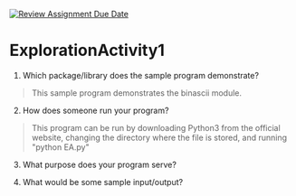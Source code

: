[![Review Assignment Due Date](https://classroom.github.com/assets/deadline-readme-button-24ddc0f5d75046c5622901739e7c5dd533143b0c8e959d652212380cedb1ea36.svg)](https://classroom.github.com/a/oB7VDeFN)
# ExplorationActivity1
1. Which package/library does the sample program demonstrate?
  > This sample program demonstrates the binascii module.
2. How does someone run your program?
  > This program can be run by downloading Python3 from the official website, changing the directory where the file is stored, and running "python EA.py"
3. What purpose does your program serve?

4. What would be some sample input/output?

